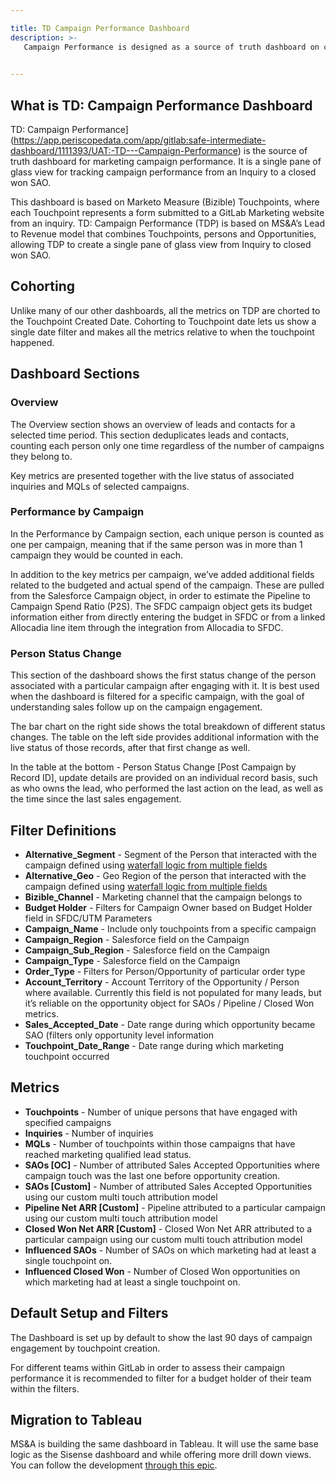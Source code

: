 ```yaml
---

title: TD Campaign Performance Dashboard
description: >- 
   Campaign Performance is designed as a source of truth dashboard on campaign performance.

  
---
```


<link rel="stylesheet" type="text/css" href="/stylesheets/biztech.css" />


## What is TD: Campaign Performance Dashboard


TD: Campaign Performance](https://app.periscopedata.com/app/gitlab:safe-intermediate-dashboard/1111393/UAT:-TD---Campaign-Performance) is the source of truth dashboard for marketing campaign performance. It is a single pane of glass view for tracking campaign performance from an Inquiry to a closed won SAO. 

This dashboard is based on Marketo Measure (Bizible) Touchpoints, where each Touchpoint represents a form submitted to a GitLab Marketing website from an inquiry. TD: Campaign Performance (TDP) is based on MS&A’s Lead to Revenue model that combines Touchpoints, persons and Opportunities, allowing TDP to create a single pane of glass view from Inquiry to closed won SAO.


## Cohorting

Unlike many of our other dashboards, all the metrics on TDP are chorted to the Touchpoint Created Date. Cohorting to Touchpoint date lets us show a single date filter and makes all the metrics relative to when the touchpoint happened. 



## Dashboard Sections

### Overview 

The Overview section shows an overview of leads and contacts for a selected time period. This section deduplicates leads and contacts, counting each person only one time regardless of the number of campaigns they belong to. 

Key metrics are presented together with the live status of associated inquiries and MQLs of selected campaigns. 



### Performance by Campaign 

In the Performance by Campaign section, each unique person is counted as one per campaign, meaning that if the same person was in more than 1 campaign they would be counted in each. 

In addition to the key metrics per campaign, we’ve added additional fields related to the budgeted and actual spend of the campaign. These are pulled from the Salesforce Campaign object, in order to estimate the Pipeline to Campaign Spend Ratio (P2S). The SFDC campaign object gets its budget information either from directly entering the budget in SFDC or from a linked Allocadia line item through the integration from Allocadia to SFDC.


### Person Status Change 

This section of the dashboard shows the first status change of the person associated with a particular campaign after engaging with it. It is best used when the dashboard is filtered for a specific campaign, with the goal of understanding sales follow up on the campaign engagement. 

The bar chart on the right side shows the total breakdown of different status changes. The table on the left side provides additional information with the live status of those records, after that first change as well. 

In the table at the bottom  - Person Status Change [Post Campaign by Record ID], update details are provided on an individual record basis, such as who owns the lead, who performed the last action on the lead, as well as the time since the last sales engagement. 




## Filter Definitions 

- **Alternative_Segment** - Segment of the Person that interacted with the campaign defined using [waterfall logic from multiple fields](/handbook/marketing/strategy-performance/marketing-metrics/#alternative-method-for-account-demographics-fields-on-leads)
- **Alternative_Geo** - Geo Region of the person that interacted with the campaign defined using [waterfall logic from multiple fields](/handbook/marketing/strategy-performance/marketing-metrics/#alternative-method-for-account-demographics-fields-on-leads)
- **Bizible_Channel** - Marketing channel that the campaign belongs to
- **Budget Holder** - Filters for Campaign Owner based on Budget Holder field in SFDC/UTM Parameters
- **Campaign_Name** - Include only touchpoints from a specific campaign 
- **Campaign_Region** - Salesforce field on the Campaign 
- **Campaign_Sub_Region** - Salesforce field on the Campaign 
- **Campaign_Type** - Salesforce field on the Campaign 
- **Order_Type** - Filters for Person/Opportunity of particular order type
- **Account_Territory** - Account Territory of the Opportunity / Person where available. Currently this field is not populated for many leads, but it’s reliable on the opportunity object for SAOs / Pipeline / Closed Won metrics. 
- **Sales_Accepted_Date** - Date range during which opportunity became SAO (filters only opportunity level information
- **Touchpoint_Date_Range** - Date range during which marketing touchpoint occurred 

## Metrics

- **Touchpoints** - Number of unique persons that have engaged with specified campaigns
- **Inquiries** - Number of inquiries 
- **MQLs** - Number of touchpoints within those campaigns that have reached marketing qualified lead status.
- **SAOs [OC]** - Number of attributed Sales Accepted Opportunities where campaign touch was the last one before opportunity creation.
- **SAOs [Custom]** - Number of attributed Sales Accepted Opportunities using our custom multi touch attribution model 
- **Pipeline Net ARR [Custom]** - Pipeline attributed to a particular campaign using our custom multi touch attribution model
- **Closed Won Net ARR [Custom]** - Closed Won Net ARR attributed to a particular campaign using our custom multi touch attribution model
- **Influenced SAOs** - Number of SAOs on which marketing had at least a single touchpoint on.
- **Influenced Closed Won** - Number of Closed Won opportunities  on which marketing had at least a single touchpoint on.

## Default Setup and Filters

The Dashboard is set up by default to show the last 90 days of campaign engagement by touchpoint creation. 

For different teams within GitLab in order to assess their campaign performance it is recommended to filter for a budget holder of their team within the filters.

## Migration to Tableau

MS&A is building the same dashboard in Tableau. It will use the same base logic as the Sisense dashboard and while offering more drill down views. You can follow the development [through this epic](https://gitlab.com/groups/gitlab-com/marketing/-/epics/3848).








